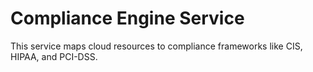 # Compliance Engine Service

This service maps cloud resources to compliance frameworks like CIS, HIPAA, and PCI-DSS.
